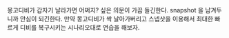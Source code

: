 몽고디비가 갑자기 날라가면 어쩌지? 싶은 의문이 가끔 들긴한다.
snapshot 을 남겨두니까 안심이 되긴한다. 만약 몽고디비가 싹 날아가버리고 스넵샷을 이용해서 최대한 빠르게 디비를 복구시키는 시나리오대로 연습을 해보자.